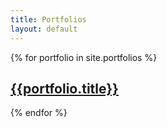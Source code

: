 ```yaml
---
title: Portfolios
layout: default
---
```

<div class="row">
  {% for portfolio in site.portfolios %}
      <div class="col-12 col-md-6 portfolio">
        <a href="{{portfolio.url}}">
          <div class="hovereffect">
            <img class="img-responsive portfolio-img" src="{{portfolio.img_src}}" alt="">
            <div class="overlay">
              <h2>{{portfolio.title}}</h2>
            </div>
          </div>
        </a>
      </div>
  {% endfor %}
</div>